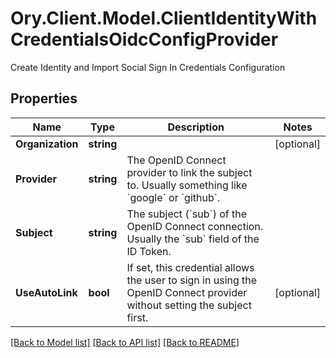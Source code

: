 # Ory.Client.Model.ClientIdentityWithCredentialsOidcConfigProvider
Create Identity and Import Social Sign In Credentials Configuration

## Properties

Name | Type | Description | Notes
------------ | ------------- | ------------- | -------------
**Organization** | **string** |  | [optional] 
**Provider** | **string** | The OpenID Connect provider to link the subject to. Usually something like &#x60;google&#x60; or &#x60;github&#x60;. | 
**Subject** | **string** | The subject (&#x60;sub&#x60;) of the OpenID Connect connection. Usually the &#x60;sub&#x60; field of the ID Token. | 
**UseAutoLink** | **bool** | If set, this credential allows the user to sign in using the OpenID Connect provider without setting the subject first. | [optional] 

[[Back to Model list]](../README.md#documentation-for-models) [[Back to API list]](../README.md#documentation-for-api-endpoints) [[Back to README]](../README.md)

